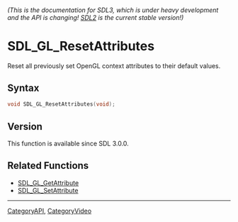 ###### (This is the documentation for SDL3, which is under heavy development and the API is changing! [SDL2](https://wiki.libsdl.org/SDL2/) is the current stable version!)
# SDL_GL_ResetAttributes

Reset all previously set OpenGL context attributes to their default values.

## Syntax

```c
void SDL_GL_ResetAttributes(void);

```

## Version

This function is available since SDL 3.0.0.

## Related Functions

* [SDL_GL_GetAttribute](SDL_GL_GetAttribute)
* [SDL_GL_SetAttribute](SDL_GL_SetAttribute)

----
[CategoryAPI](CategoryAPI), [CategoryVideo](CategoryVideo)


